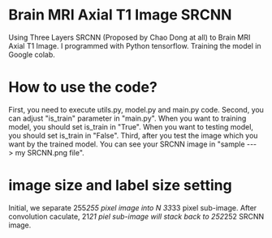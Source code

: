# Brain MRI Axial T1 Image SRCNN
Using Three Layers SRCNN (Proposed by Chao Dong at all) to Brain MRI Axial T1 Image. I programmed with Python tensorflow. Training the model in Google colab.

# How to use the code?
First, you need to execute utils.py, model.py and main.py code. 
Second, you can adjust "is_train" parameter in "main.py". When you want to training model, you should set is_train in "True". When you want to testing model, you should set is_train in "False".
Third, after you test the image which you want by the trained model. You can see your SRCNN image in "sample ---> my SRCNN.png file".

# image size and label size setting
Initial, we separate 255*255 pixel image into N 33*33 pixel sub-image. After convolution caculate, 21*21 piel sub-image will stack back to 252*252 SRCNN image.

